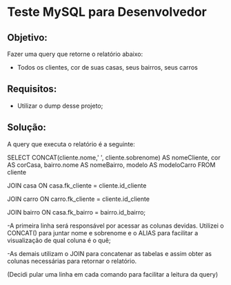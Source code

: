 # Teste MySQL para Desenvolvedor

## Objetivo:
Fazer uma query que retorne o relatório abaixo:
- Todos os clientes, cor de suas casas, seus bairros, seus carros

## Requisitos:
- Utilizar o dump desse projeto;

## Solução:
A query que executa o relatório é a seguinte:

SELECT CONCAT(cliente.nome,' ', cliente.sobrenome) AS nomeCliente, cor AS corCasa, bairro.nome AS nomeBairro, modelo AS modeloCarro FROM cliente

JOIN casa ON casa.fk_cliente = cliente.id_cliente

JOIN carro ON carro.fk_cliente = cliente.id_cliente

JOIN bairro ON casa.fk_bairro = bairro.id_bairro;

-A primeira linha será responsável por acessar as colunas devidas. Utilizei o CONCAT() para juntar nome e sobrenome e o ALIAS para facilitar
a visualização de qual coluna é o quê;

-As demais utilizam o JOIN para concatenar as tabelas e assim obter as colunas necessárias para retornar o relatório.

(Decidi pular uma linha em cada comando para facilitar a leitura da query)

